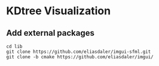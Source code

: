# KDtree Visualization

## Add external packages
```
cd lib
git clone https://github.com/eliasdaler/imgui-sfml.git
git clone -b cmake https://github.com/eliasdaler/imgui/
```